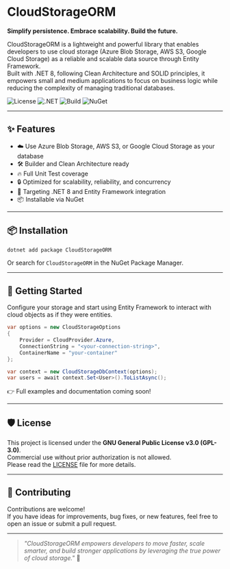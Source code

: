 # CloudStorageORM

**Simplify persistence. Embrace scalability. Build the future.**

CloudStorageORM is a lightweight and powerful library that enables developers to use cloud storage (Azure Blob Storage, AWS S3, Google Cloud Storage) as a reliable and scalable data source through Entity Framework.  
Built with .NET 8, following Clean Architecture and SOLID principles, it empowers small and medium applications to focus on business logic while reducing the complexity of managing traditional databases.

![License](https://img.shields.io/badge/license-GPLv3-blue)
![.NET](https://img.shields.io/badge/.NET-8.0-blue)
![Build](https://github.com/rzavalik/CloudStorageORM/actions/workflows/ci.yml/badge.svg)
![NuGet](https://img.shields.io/nuget/v/CloudStorageORM?color=blue)

---

## ✨ Features

- ☁️ Use Azure Blob Storage, AWS S3, or Google Cloud Storage as your database
- 🛠️ Builder and Clean Architecture ready
- 🔥 Full Unit Test coverage
- 🔒 Optimized for scalability, reliability, and concurrency
- 🎯 Targeting .NET 8 and Entity Framework integration
- 📦 Installable via NuGet

---

## 📦 Installation

```bash
dotnet add package CloudStorageORM
```

Or search for `CloudStorageORM` in the NuGet Package Manager.

---

## 🚀 Getting Started

Configure your storage and start using Entity Framework to interact with cloud objects as if they were entities.

```csharp
var options = new CloudStorageOptions
{
    Provider = CloudProvider.Azure,
    ConnectionString = "<your-connection-string>",
    ContainerName = "your-container"
};

var context = new CloudStorageDbContext(options);
var users = await context.Set<User>().ToListAsync();
```

👉 Full examples and documentation coming soon!

---

## 🛡️ License

This project is licensed under the **GNU General Public License v3.0 (GPL-3.0)**.  
Commercial use without prior authorization is not allowed.  
Please read the [LICENSE](LICENSE) file for more details.

---

## 🤝 Contributing

Contributions are welcome!  
If you have ideas for improvements, bug fixes, or new features, feel free to open an issue or submit a pull request.

---

> _"CloudStorageORM empowers developers to move faster, scale smarter, and build stronger applications by leveraging the true power of cloud storage."_ 🚀
